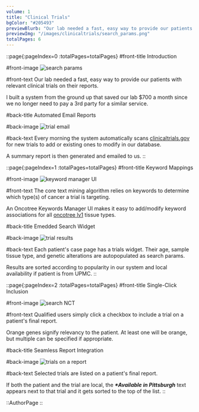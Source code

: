 ```yaml
---
volume: 1
title: "Clinical Trials"
bgColor: "#205493"
previewBlurb: "Our lab needed a fast, easy way to provide our patients with relevant clinical trials on their reports."
previewImg: "/images/clinicaltrials/search_params.png"
totalPages: 6
---
```


::page{:pageIndex=0 :totalPages=totalPages}
#front-title
Introduction

#front-image
![search params](/images/clinicaltrials/search_params.png)

#front-text
Our lab needed a fast, easy way to provide our patients with relevant clinical trials on their reports.

I built a system from the ground up that saved our lab $700 a month since we no longer need to pay a 3rd party for a similar service.

#back-title
Automated Email Reports

#back-image
![trial email](/images/clinicaltrials/trial_email.png)

#back-text
Every morning the system automatically scans [clinicaltrials.gov](https://clinicaltrials.gov) for new trials to add or existing ones to modify in our database.

A summary report is then generated and emailed to us.
::

::page{:pageIndex=1 :totalPages=totalPages}
#front-title
Keyword Mappings

#front-image
![keyword manager UI](/images/clinicaltrials/oncotree_keyword_manager.png)

#front-text
The core text mining algorithm relies on keywords to determine which type(s) of cancer a trial is targeting.

An Oncotree Keywords Manager UI makes it easy to add/modify keyword associations for all [oncotree lv1](http://oncotree.mskcc.org/#/home) tissue types.

#back-title
Emedded Search Widget

#back-image
![trial results](/images/clinicaltrials/trial_results.png)

#back-text
Each patient's case page has a trials widget. Their age, sample tissue type, and genetic alterations are autopopulated as search params.

Results are sorted according to popularity in our system and local availability if patient is from UPMC.
::

::page{:pageIndex=2 :totalPages=totalPages}
#front-title
Single-Click Inclusion

#front-image
![search NCT](/images/clinicaltrials/search_NCT.png)

#front-text
Qualified users simply click a checkbox to include a trial on a patient's final report.

Orange genes signify relevancy to the patient. At least one will be orange, but multiple can be specified if appropriate.

#back-title
Seamless Report Integration

#back-image
![trials on a report](/images/clinicaltrials/trials_on_report.png)

#back-text
Selected trials are listed on a patient's final report.

If both the patient and the trial are local, the **_\*Available in Pittsburgh_** text appears next to that trial and it gets sorted to the top of the list.
::

::AuthorPage
::
